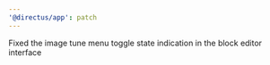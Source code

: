 ```yaml
---
'@directus/app': patch
---
```


Fixed the image tune menu toggle state indication in the block editor interface
